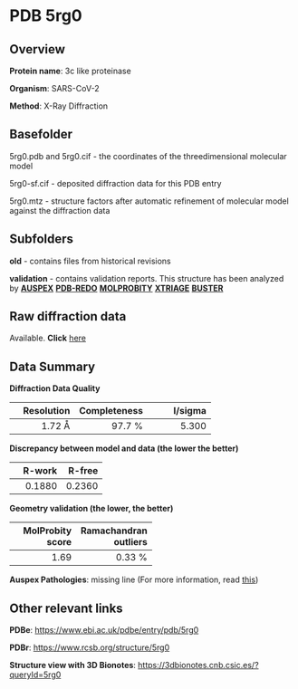 # PDB 5rg0

## Overview

**Protein name**: 3c like proteinase

**Organism**: SARS-CoV-2

**Method**: X-Ray Diffraction

## Basefolder

5rg0.pdb and 5rg0.cif - the coordinates of the threedimensional molecular model

5rg0-sf.cif - deposited diffraction data for this PDB entry

5rg0.mtz - structure factors after automatic refinement of molecular model against the diffraction data

## Subfolders



**old** - contains files from historical revisions

**validation** - contains validation reports. This structure has been analyzed by [**AUSPEX**](https://github.com/thorn-lab/coronavirus_structural_task_force/tree/master/pdb/3c_like_proteinase/SARS-CoV-2/5rg0/validation/auspex) [**PDB-REDO**](https://github.com/thorn-lab/coronavirus_structural_task_force/tree/master/pdb/3c_like_proteinase/SARS-CoV-2/5rg0/validation/pdb-redo) [**MOLPROBITY**](https://github.com/thorn-lab/coronavirus_structural_task_force/tree/master/pdb/3c_like_proteinase/SARS-CoV-2/5rg0/validation/molprobity) [**XTRIAGE**](https://github.com/thorn-lab/coronavirus_structural_task_force/blob/master/pdb/3c_like_proteinase/SARS-CoV-2/5rg0/validation/Xtriage_output.log) [**BUSTER**](https://www.globalphasing.com/buster/wiki/index.cgi?Covid19Pdb5RG0)

## Raw diffraction data

Available. **Click** [here](https://zenodo.org/record/3731556) 

## Data Summary
**Diffraction Data Quality**

|   | Resolution | Completeness| I/sigma |
|---|-------------:|----------------:|--------------:|
|   |1.72 Å|97.7  %|<img width=50/>5.300|

**Discrepancy between model and data (the lower the better)**

|   | **R-work**| **R-free**   
|---|-------------:|----------------:|           
||  0.1880|  0.2360|

**Geometry validation (the lower, the better)**

|   |**MolProbity<br>score**| **Ramachandran<br>outliers** 
|---|-------------:|----------------:|
||  1.69|  0.33 %|

**Auspex Pathologies**: missing line (For more information, read [this](https://github.com/thorn-lab/coronavirus_structural_task_force/blob/master/pdb/3c_like_proteinase/SARS-CoV-2/5rg0/validation/auspex/5rg0_auspex_comments.txt))

 



## Other relevant links 
**PDBe**:  https://www.ebi.ac.uk/pdbe/entry/pdb/5rg0
 
**PDBr**: https://www.rcsb.org/structure/5rg0 

**Structure view with 3D Bionotes**: https://3dbionotes.cnb.csic.es/?queryId=5rg0

